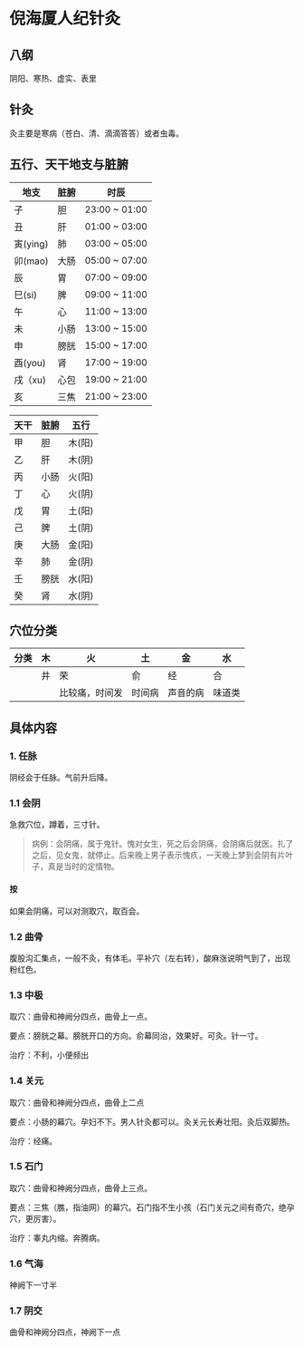 # 倪海厦人纪针灸

## 八纲

阴阳、寒热、虚实、表里

## 针灸

灸主要是寒病（苍白、清、滴滴答答）或者虫毒。

## 五行、天干地支与脏腑

| 地支     | 脏腑 | 时辰          |
| -------- | ---- | ------------- |
| 子       | 胆   | 23:00 ~ 01:00 |
| 丑       | 肝   | 01:00 ~ 03:00 |
| 寅(ying) | 肺   | 03:00 ~ 05:00 |
| 卯(mao)  | 大肠 | 05:00 ~ 07:00 |
| 辰       | 胃   | 07:00 ~ 09:00 |
| 巳(si)   | 脾   | 09:00 ~ 11:00 |
| 午       | 心   | 11:00 ~ 13:00 |
| 未       | 小肠 | 13:00 ~ 15:00 |
| 申       | 膀胱 | 15:00 ~ 17:00 |
| 酉(you)  | 肾   | 17:00 ~ 19:00 |
| 戌（xu)  | 心包 | 19:00 ~ 21:00 |
| 亥       | 三焦 | 21:00 ~ 23:00 |

| 天干 | 脏腑 | 五行   |
| ---- | ---- | ------ |
| 甲   | 胆   | 木(阳) |
| 乙   | 肝   | 木(阴) |
| 丙   | 小肠 | 火(阳) |
| 丁   | 心   | 火(阴) |
| 戊   | 胃   | 土(阳) |
| 己   | 脾   | 土(阴) |
| 庚   | 大肠 | 金(阳) |
| 辛   | 肺   | 金(阴) |
| 壬   | 膀胱 | 水(阳) |
| 癸   | 肾   | 水(阴) |

## 穴位分类

| 分类 | 木   | 火             | 土     | 金       | 水     |
| ---- | ---- | -------------- | ------ | -------- | ------ |
|      | 井   | 荣             | 俞     | 经       | 合     |
|      |      | 比较痛，时间发 | 时间病 | 声音的病 | 味道类 |

## 具体内容

### 1. 任脉

阴经会于任脉。气前升后降。

### 1.1 会阴

急救穴位，蹲着，三寸针。

> 病例：会阴痛，属于鬼针。愧对女生，死之后会阴痛，会阴痛后就医。扎了之后，见女鬼，就停止。后来晚上男子表示愧疚，一天晚上梦到会阴有片叶子，真是当时的定情物。

#### 按

如果会阴痛，可以对测取穴，取百会。

### 1.2 曲骨

腹股沟汇集点，一般不灸，有体毛。平补穴（左右转），酸麻涨说明气到了，出现粉红色。

### 1.3 中极

取穴：曲骨和神阙分四点，曲骨上一点。

要点：膀胱之幕。膀胱开口的方向。俞幕同治，效果好。可灸。针一寸。

治疗：不利，小便频出

### 1.4 关元

取穴：曲骨和神阙分四点，曲骨上二点

要点：小肠的幕穴。孕妇不下。男人针灸都可以。灸关元长寿壮阳。灸后双脚热。

治疗：经痛。

### 1.5 石门

取穴：曲骨和神阙分四点，曲骨上三点。

要点：三焦（膲，指油网）的幕穴。石门指不生小孩（石门关元之间有奇穴，绝孕穴，更厉害）。

治疗：睾丸内缩。奔腾病。

### 1.6 气海

神阙下一寸半

### 1.7 阴交

曲骨和神阙分四点，神阙下一点
